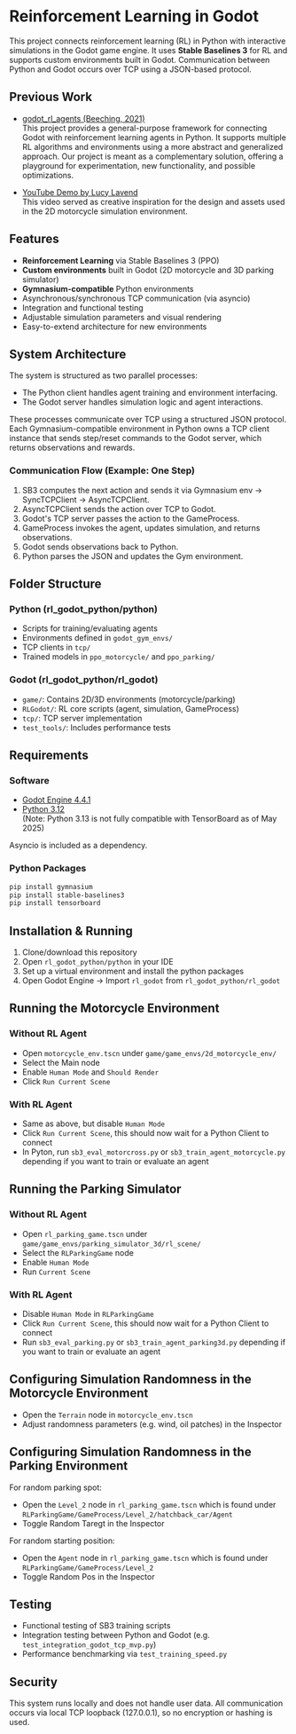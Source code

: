 # Reinforcement Learning in Godot

This project connects reinforcement learning (RL) in Python with interactive simulations in the Godot game engine. It uses **Stable Baselines 3** for RL and supports custom environments built in Godot. Communication between Python and Godot occurs over TCP using a JSON-based protocol.

## Previous Work

- [godot_rl_agents (Beeching, 2021)](https://github.com/edbeeching/godot_rl_agents)  
  This project provides a general-purpose framework for connecting Godot with reinforcement learning agents in Python. It supports multiple RL algorithms and environments using a more abstract and generalized approach. Our project is meant as a complementary solution, offering a playground for experimentation, new functionality, and possible optimizations.

- [YouTube Demo by Lucy Lavend](https://www.youtube.com/watch?v=nPX9MrnvNLo&t=71s&ab_channel=LucyLavend)  
  This video served as creative inspiration for the design and assets used in the 2D motorcycle simulation environment.



## Features

- **Reinforcement Learning** via Stable Baselines 3 (PPO)
- **Custom environments** built in Godot (2D motorcycle and 3D parking simulator)
- **Gymnasium-compatible** Python environments
- Asynchronous/synchronous TCP communication (via asyncio)
- Integration and functional testing
- Adjustable simulation parameters and visual rendering
- Easy-to-extend architecture for new environments

## System Architecture

The system is structured as two parallel processes:

- The Python client handles agent training and environment interfacing.
- The Godot server handles simulation logic and agent interactions.

These processes communicate over TCP using a structured JSON protocol. Each Gymnasium-compatible environment in Python owns a TCP client instance that sends step/reset commands to the Godot server, which returns observations and rewards.

### Communication Flow (Example: One Step)

1. SB3 computes the next action and sends it via Gymnasium env → SyncTCPClient → AsyncTCPClient.
2. AsyncTCPClient sends the action over TCP to Godot.
3. Godot's TCP server passes the action to the GameProcess.
4. GameProcess invokes the agent, updates simulation, and returns observations.
5. Godot sends observations back to Python.
6. Python parses the JSON and updates the Gym environment.

## Folder Structure

### Python (rl_godot_python/python)

- Scripts for training/evaluating agents
- Environments defined in `godot_gym_envs/`
- TCP clients in `tcp/`
- Trained models in `ppo_motorcycle/` and `ppo_parking/`

### Godot (rl_godot_python/rl_godot)

- `game/`: Contains 2D/3D environments (motorcycle/parking)
- `RLGodot/`: RL core scripts (agent, simulation, GameProcess)
- `tcp/`: TCP server implementation
- `test_tools/`: Includes performance tests

## Requirements

### Software

- [Godot Engine 4.4.1](https://godotengine.org/)
- [Python 3.12](https://www.python.org/)  
  (Note: Python 3.13 is not fully compatible with TensorBoard as of May 2025)
  
Asyncio is included as a dependency.

### Python Packages

```bash
pip install gymnasium
pip install stable-baselines3
pip install tensorboard
```
## Installation & Running

1. Clone/download this repository
2. Open `rl_godot_python/python` in your IDE
3. Set up a virtual environment and install the python packages
4. Open Godot Engine → Import `rl_godot` from `rl_godot_python/rl_godot`

## Running the Motorcycle Environment

### Without RL Agent

- Open `motorcycle_env.tscn` under `game/game_envs/2d_motorcycle_env/`
- Select the Main node
- Enable `Human Mode` and `Should Render`
- Click `Run Current Scene`

### With RL Agent

- Same as above, but disable `Human Mode`
- Click `Run Current Scene`, this should now wait for a Python Client to connect
- In Pyton, run `sb3_eval_motorcross.py` or `sb3_train_agent_motorcycle.py` depending if you want to train or evaluate an agent

## Running the Parking Simulator

### Without RL Agent

- Open `rl_parking_game.tscn` under `game/game_envs/parking_simulator_3d/rl_scene/`
- Select the `RLParkingGame` node
- Enable `Human Mode`
- Run `Current Scene`

### With RL Agent

- Disable `Human Mode` in `RLParkingGame`
- Click `Run Current Scene`, this should now wait for a Python Client to connect
- Run `sb3_eval_parking.py` or `sb3_train_agent_parking3d.py` depending if you want to train or evaluate an agent

## Configuring Simulation Randomness in the Motorcycle Environment

- Open the `Terrain` node in `motorcycle_env.tscn`
- Adjust randomness parameters (e.g. wind, oil patches) in the Inspector

## Configuring Simulation Randomness in the Parking Environment
For random parking spot:
- Open the `Level_2` node in `rl_parking_game.tscn` which is found under `RLParkingGame/GameProcess/Level_2/hatchback_car/Agent`
- Toggle Random Taregt in the Inspector

For random starting position:
- Open the `Agent` node in `rl_parking_game.tscn` which is found under `RLParkingGame/GameProcess/Level_2`
- Toggle Random Pos in the Inspector

## Testing

- Functional testing of SB3 training scripts
- Integration testing between Python and Godot (e.g. `test_integration_godot_tcp_mvp.py`)
- Performance benchmarking via `test_training_speed.py`

## Security

This system runs locally and does not handle user data. All communication occurs via local TCP loopback (127.0.0.1), so no encryption or hashing is used.

